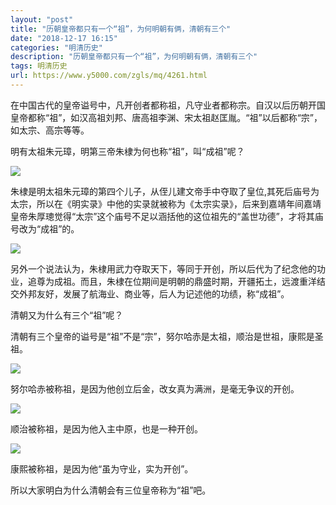 ```yaml
---
layout: "post"
title: "历朝皇帝都只有一个“祖”，为何明朝有俩，清朝有三个"
date: "2018-12-17 16:15"
categories: "明清历史"
description: "历朝皇帝都只有一个“祖”，为何明朝有俩，清朝有三个"
tags: 明清历史
url: https://www.y5000.com/zgls/mq/4261.html
---
```






在中国古代的皇帝谥号中，凡开创者都称祖，凡守业者都称宗。自汉以后历朝开国皇帝都称“祖”，如汉高祖刘邦、唐高祖李渊、宋太祖赵匡胤。“祖”以后都称“宗”，如太宗、高宗等等。

明有太祖朱元璋，明第三帝朱棣为何也称“祖”，叫“成祖”呢？

![](https://img.y5000.com/uploads/allimg/161101/8-1611011325444Y.jpg)

朱棣是明太祖朱元璋的第四个儿子，从侄儿建文帝手中夺取了皇位,其死后庙号为太宗，所以在《明实录》中他的实录就被称为《太宗实录》，后来到嘉靖年间嘉靖皇帝朱厚璁觉得“太宗”这个庙号不足以涵括他的这位祖先的“盖世功德”，才将其庙号改为“成祖”的。

![](https://img.y5000.com/uploads/allimg/161101/8-161101132552328.jpg)

另外一个说法认为，朱棣用武力夺取天下，等同于开创，所以后代为了纪念他的功业，追尊为成祖。而且，朱棣在位期间是明朝的鼎盛时期，开疆拓土，远渡重洋结交外邦友好，发展了航海业、商业等，后人为记述他的功绩，称“成祖”。

清朝又为什么有三个“祖”呢？

清朝有三个皇帝的谥号是“祖”不是“宗”，努尔哈赤是太祖，顺治是世祖，康熙是圣祖。

![](https://img.y5000.com/uploads/allimg/161101/8-161101132600561.jpg)

努尔哈赤被称祖，是因为他创立后金，改女真为满洲，是毫无争议的开创。

![](https://img.y5000.com/uploads/allimg/161101/8-1611011326091V.jpg)

顺治被称祖，是因为他入主中原，也是一种开创。

![](https://img.y5000.com/uploads/allimg/161101/8-16110113261E21.jpg)

康熙被称祖，是因为他“虽为守业，实为开创”。

所以大家明白为什么清朝会有三位皇帝称为“祖”吧。
